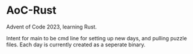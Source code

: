 # AoC-Rust
Advent of Code 2023, learning Rust.

Intent for main to be cmd line for setting up new days, and pulling puzzle files. Each day is currently created as a seperate binary.